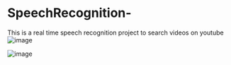 # SpeechRecognition-
This is a real time speech recognition project to search videos on youtube
![image](https://user-images.githubusercontent.com/87760177/212538561-ef6dde8c-75f1-4995-9aa3-581ba4a90b5d.png)


![image](https://user-images.githubusercontent.com/87760177/212538523-da2da1c5-41d0-44ed-aaf7-353223e350ac.png)
